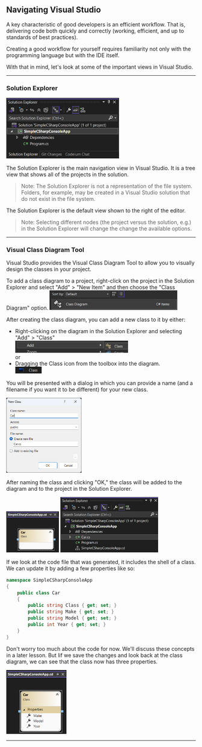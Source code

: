 ## Navigating Visual Studio

A key characteristic of good developers is an efficient workflow. That is,
delivering code both quickly and correctly (working, efficient, and up to
standards of best practices).

Creating a good workflow for yourself requires familiarity not only with
the programming language but with the IDE itself.

With that in mind, let's look at some of the important views in Visual 
Studio.

---

### Solution Explorer

<img src="./images/vs-sol-exp.png" style="width:300px">

The Solution Explorer is the main navigation view in Visual Studio. It is 
a tree view that shows all of the projects in the solution.

> Note: The Solution Explorer is not a representation of the file system.
> Folders, for example, may be created in a Visual Studio solution that do
> not exist in the file system.

The Solution Explorer is the default view shown to the right of the editor.

> Note: Selecting different nodes (the project versus the solution, e.g.)
> in the Solution Explorer will change the change the available options.

---

### Visual Class Diagram Tool

Visual Studio provides the Visual Class Diagram Tool to allow you to
visually design the classes in your project.

To add a class diagram to a project, right-click on the project in the
Solution Explorer and select "Add" > "New Item" and then choose the "Class
Diagram" option. 
<img src="./images/vs-add-diag.png" style="width:340px">

After creating the class diagram, you can add a new class to it by either:

* Right-clicking on the diagram in the Solution Explorer and selecting 
  "Add" > "Class"  
  <img src="./images/vs-diag-add-class.png" style="width:300px">  
  or
* Dragging the Class icon from the toolbox into the diagram.  
  <img src="./images/vs-class-icon.png" style="width:70px">

You will be presented with a dialog in which you can provide a name
(and a filename if you want it to be different) for your new class.

<img src="./images/vs-diag-name-class.png" style="width:200px">

After naming the class and clicking "OK," the class will be added to the
diagram and to the project in the Solution Explorer.

<img src="./images/vs-diag-with-class.png" style="width:140px">  

<img src="./images/vs-diag-exp.png" style="width:260px">

If we look at the code file that was generated, it includes the shell of
a class. We can update it by adding a few properties like so:

```csharp
namespace SimpleCSharpConsoleApp
{
    public class Car
    {
        public string Class { get; set; }
        public string Make { get; set; }
        public string Model { get; set; }
        public int Year { get; set; }
    }
}
```

Don't worry too much about the code for now. We'll discuss these concepts
in a later lesson. But lif we save the changes and look back at the class
diagram, we can see that the class now has three properties.

<img src="./images/vs-diag-class-props.png" style="width:160px">

---

